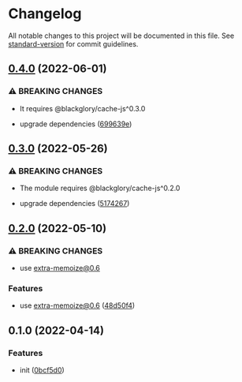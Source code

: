 # Changelog

All notable changes to this project will be documented in this file. See [standard-version](https://github.com/conventional-changelog/standard-version) for commit guidelines.

## [0.4.0](https://github.com/extra-memoize/blackglory-cache-service/compare/v0.3.0...v0.4.0) (2022-06-01)


### ⚠ BREAKING CHANGES

* It requires @blackglory/cache-js^0.3.0

* upgrade dependencies ([699639e](https://github.com/extra-memoize/blackglory-cache-service/commit/699639ebd947d77ee093d889be6eafff4a90c48e))

## [0.3.0](https://github.com/extra-memoize/blackglory-cache-service/compare/v0.2.0...v0.3.0) (2022-05-26)


### ⚠ BREAKING CHANGES

* The module requires @blackglory/cache-js^0.2.0

* upgrade dependencies ([5174267](https://github.com/extra-memoize/blackglory-cache-service/commit/5174267e2163714e39ed3f493c2bfca1345e4e8b))

## [0.2.0](https://github.com/extra-memoize/blackglory-cache-service/compare/v0.1.0...v0.2.0) (2022-05-10)


### ⚠ BREAKING CHANGES

* use extra-memoize@0.6

### Features

* use extra-memoize@0.6 ([48d50f4](https://github.com/extra-memoize/blackglory-cache-service/commit/48d50f44c990e4dfcb8f4729635ca83a92cf7c90))

## 0.1.0 (2022-04-14)


### Features

* init ([0bcf5d0](https://github.com/extra-memoize/blackglory-cache-service/commit/0bcf5d0b833b629611ac445337716a365199e37c))
